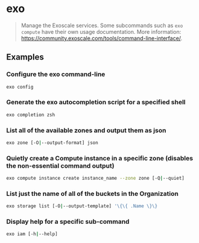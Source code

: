 # exo

> Manage the Exoscale services. Some subcommands such as `exo compute` have their own usage documentation. More information: <https://community.exoscale.com/tools/command-line-interface/>.

## Examples

### Configure the exo command-line

```bash
exo config
```

### Generate the exo autocompletion script for a specified shell

```bash
exo completion zsh
```

### List all of the available zones and output them as json

```bash
exo zone [-O|--output-format] json
```

### Quietly create a Compute instance in a specific zone (disables the non-essential command output)

```bash
exo compute instance create instance_name --zone zone [-Q|--quiet]
```

### List just the name of all of the buckets in the Organization

```bash
exo storage list [-O|--output-template] '\{\{ .Name \}\}
```

### Display help for a specific sub-command

```bash
exo iam [-h|--help]
```
